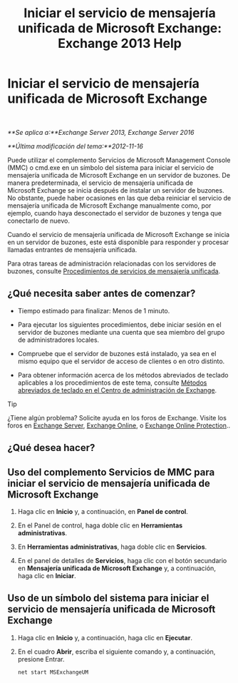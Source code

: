 ﻿---
title: 'Iniciar el servicio de mensajería unificada de Microsoft Exchange: Exchange 2013 Help'
TOCTitle: Iniciar el servicio de mensajería unificada de Microsoft Exchange
ms:assetid: b54008e6-172e-4435-8516-57cff740e89c
ms:mtpsurl: https://technet.microsoft.com/es-es/library/Bb124330(v=EXCHG.150)
ms:contentKeyID: 50556869
ms.date: 04/23/2018
mtps_version: v=EXCHG.150
ms.translationtype: HT
---

# Iniciar el servicio de mensajería unificada de Microsoft Exchange

 

_**Se aplica a:**Exchange Server 2013, Exchange Server 2016_

_**Última modificación del tema:**2012-11-16_

Puede utilizar el complemento Servicios de Microsoft Management Console (MMC) o cmd.exe en un símbolo del sistema para iniciar el servicio de mensajería unificada de Microsoft Exchange en un servidor de buzones. De manera predeterminada, el servicio de mensajería unificada de Microsoft Exchange se inicia después de instalar un servidor de buzones. No obstante, puede haber ocasiones en las que deba reiniciar el servicio de mensajería unificada de Microsoft Exchange manualmente como, por ejemplo, cuando haya desconectado el servidor de buzones y tenga que conectarlo de nuevo.

Cuando el servicio de mensajería unificada de Microsoft Exchange se inicia en un servidor de buzones, este está disponible para responder y procesar llamadas entrantes de mensajería unificada.

Para otras tareas de administración relacionadas con los servidores de buzones, consulte [Procedimientos de servicios de mensajería unificada](um-services-procedures-exchange-2013-help.md).

## ¿Qué necesita saber antes de comenzar?

  - Tiempo estimado para finalizar: Menos de 1 minuto.

  - Para ejecutar los siguientes procedimientos, debe iniciar sesión en el servidor de buzones mediante una cuenta que sea miembro del grupo de administradores locales.

  - Compruebe que el servidor de buzones está instalado, ya sea en el mismo equipo que el servidor de acceso de clientes o en otro distinto.

  - Para obtener información acerca de los métodos abreviados de teclado aplicables a los procedimientos de este tema, consulte [Métodos abreviados de teclado en el Centro de administración de Exchange](keyboard-shortcuts-in-the-exchange-admin-center-exchange-online-protection-help.md).


> [!TIP]
> ¿Tiene algún problema? Solicite ayuda en los foros de Exchange. Visite los foros en <A href="https://go.microsoft.com/fwlink/p/?linkid=60612">Exchange Server</A>, <A href="https://go.microsoft.com/fwlink/p/?linkid=267542">Exchange Online</A>, o <A href="https://go.microsoft.com/fwlink/p/?linkid=285351">Exchange Online Protection</A>..



## ¿Qué desea hacer?

## Uso del complemento Servicios de MMC para iniciar el servicio de mensajería unificada de Microsoft Exchange

1.  Haga clic en **Inicio** y, a continuación, en **Panel de control**.

2.  En el Panel de control, haga doble clic en **Herramientas administrativas**.

3.  En **Herramientas administrativas**, haga doble clic en **Servicios**.

4.  En el panel de detalles de **Servicios**, haga clic con el botón secundario en **Mensajería unificada de Microsoft Exchange** y, a continuación, haga clic en **Iniciar**.

## Uso de un símbolo del sistema para iniciar el servicio de mensajería unificada de Microsoft Exchange

1.  Haga clic en **Inicio** y, a continuación, haga clic en **Ejecutar**.

2.  En el cuadro **Abrir**, escriba el siguiente comando y, a continuación, presione Entrar.
    
        net start MSExchangeUM

